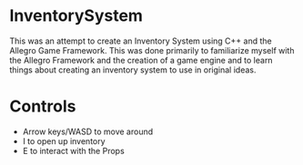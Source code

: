 # InventorySystem
This was an attempt to create an Inventory System using C++ and the Allegro Game Framework.
This was done primarily to familiarize myself with the Allegro Framework and the creation of a game engine
and to learn things about creating an inventory system to use in original ideas.

# Controls
* Arrow keys/WASD to move around
* I to open up inventory
* E to interact with the Props
